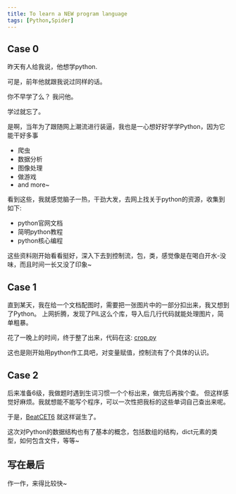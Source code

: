 ```yaml
---
title: To learn a NEW program language
tags: [Python,Spider] 
---
```


## Case 0

昨天有人给我说，他想学python.

可是，前年他就跟我说过同样的话。

你不早学了么？ 我问他。

学过就忘了。

是啊，当年为了跟随网上潮流进行装逼，我也是一心想好好学学Python，因为它能干好多事

- 爬虫
- 数据分析
- 图像处理
- 做游戏
- and more~

看到这些，我就感觉脑子一热，干劲大发，去网上找关于python的资源，收集到如下:
- python官网文档
- 简明python教程
- python核心编程

这些资料刚开始看看挺好，深入下去到控制流，包，类，感觉像是在喝白开水-没味，而且时间一长又没了印象~

## Case 1
直到某天，我在给一个文档配图时，需要把一张图片中的一部分扣出来，我又想到了Python。 上网折腾，发现了PIL这么个库，导入后几行代码就能处理图片，简单粗暴。

花了一晚上的时间，终于整了出来，代码在这:
[crop.py](https://github.com/kyshel/python_knife/blob/master/crop.py)

这也是刚开始用python作工具吧，对变量赋值，控制流有了个具体的认识。

## Case 2
后来准备6级，我做题时遇到生词习惯一个个标出来，做完后再挨个查。
但这样感觉好麻烦。我就想能不能写个程序，可以一次性把我标的这些单词自己查出来呢。

于是，[BeatCET6](https://github.com/kyshel/BeatCET6) 就这样诞生了。

这次对Python的数据结构也有了基本的概念，包括数组的结构，dict元素的类型，如何包含文件，等等~



## 写在最后

作一作，来得比较快~
